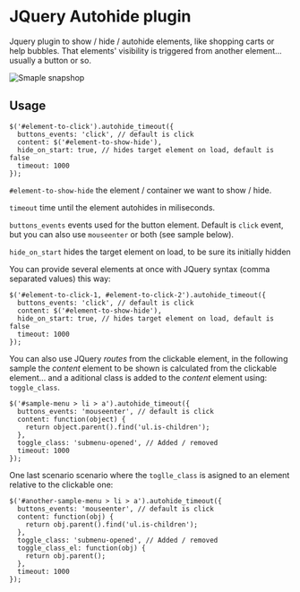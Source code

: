 JQuery Autohide plugin
======================

Jquery plugin to show / hide / autohide elements, like shopping carts or help bubbles. That elements' visibility is triggered from another element... usually a button or so.

![Smaple snapshop](https://raw.github.com/carloscabo/jquery-autohide-plugin/master/sample-image.png)


## Usage

    $('#element-to-click').autohide_timeout({
      buttons_events: 'click', // default is click
      content: $('#element-to-show-hide'),
      hide_on_start: true, // hides target element on load, default is false
      timeout: 1000
    });

`#element-to-show-hide` the element / container we want to show / hide.

`timeout` time until the element autohides in miliseconds.

`buttons_events` events used for the button element. Default is `click` event, but you can also use `mouseenter` or both (see sample below).

`hide_on_start` hides the target element on load, to be sure its initially hidden

You can provide several elements at once with JQuery syntax (comma separated values) this way:

    $('#element-to-click-1, #element-to-click-2').autohide_timeout({
      buttons_events: 'click', // default is click
      content: $('#element-to-show-hide'),
      hide_on_start: true, // hides target element on load, default is false
      timeout: 1000
    });

You can also use JQuery _routes_ from the clickable element, in the following sample the _content_ element to be shown is calculated from the clickable element... and a aditional class is added to the _content_ element using: `toggle_class`.

    $('#sample-menu > li > a').autohide_timeout({
      buttons_events: 'mouseenter', // default is click
      content: function(object) {
        return object.parent().find('ul.is-children');
      },
      toggle_class: 'submenu-opened', // Added / removed
      timeout: 1000
    });

One last scenario scenario where the `toglle_class` is asigned to an element relative to the clickable one:

    $('#another-sample-menu > li > a').autohide_timeout({
      buttons_events: 'mouseenter', // default is click
      content: function(obj) {
        return obj.parent().find('ul.is-children');
      },
      toggle_class: 'submenu-opened', // Added / removed
      toggle_class_el: function(obj) {
        return obj.parent();
      },
      timeout: 1000
    });
